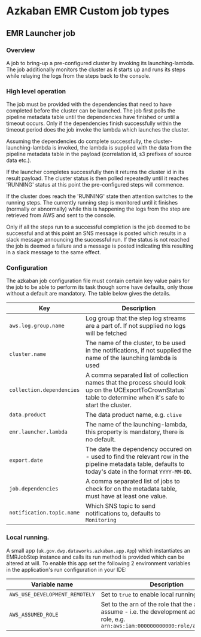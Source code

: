 # Azkaban EMR Custom job types

## EMR Launcher job

### Overview

A job to bring-up a pre-configured cluster by invoking its launching-lambda. The job 
additionally monitors the cluster as it starts up and runs its steps while relaying the 
logs from the steps back to the console. 

### High level operation

The job must be provided with the dependencies that need to have completed before the
cluster can be launched. The job first polls the pipeline metadata table until the 
dependencies have finished or until a timeout occurs. Only if the dependencies finish
successfully within the timeout period does the job invoke the lambda which 
launches the cluster.

Assuming the dependencies do complete successfully, the cluster-launching-lambda 
is invoked, the lambda is supplied with the data from the pipeline metadata 
table in the payload (correlation id, s3 prefixes of source data etc.).

If the launcher completes successfully then it returns the cluster id in its result 
payload. The cluster status is then polled repeatedly until it reaches 'RUNNING' status
at this point the pre-configured steps will commence.

If the cluster does reach the 'RUNNING' state then attention switches to the running 
steps. The currently running step is monitored until it finishes (normally or abnormally)
while this is happening the logs from the step are retrieved from AWS and sent to the 
console.

Only if all the steps run to a successful completion is the job deemed to be 
successful and at this point an SNS message is posted which results in a slack message 
announcing the successful run. If the status is not reached the job is deemed a failure
and a message is posted indicating this resulting in a slack message to the same effect.

### Configuration

The azkaban job configuration file must contain certain key value pairs for the job to be
able to perform its task though some have defaults, only those without a default are mandatory.
The table below gives the details.

| Key                       | Description   |
|---------------------------|---------------|
| `aws.log.group.name`      | Log group that the step log streams are a part of. If not supplied no logs will be fetched |
| `cluster.name`            | The name of the cluster, to be used in the notifications, if not supplied the name of the launching lambda is used |
| `collection.dependencies` | A comma separated list of collection names that the process should look up on the UCExportToCrownStatus` table to determine when it's safe to start the cluster. |
| `data.product`            | The data product name, e.g. `clive` |
| `emr.launcher.lambda`     | The name of the launching-lambda, this property is mandatory, there is no default. |
| `export.date`             | The date the dependency occured on - used to find the relevant row in the pipeline metadata table, defaults to today's date in the format `YYYY-MM-DD`. |
| `job.dependencies`        | A comma separated list of jobs to check for on the metadata table, must have at least one value. |
| `notification.topic.name` | Which SNS topic to send notifications to, defaults to `Monitoring` |

### Local running.

A small app (`uk.gov.dwp.dataworks.azkaban.app.App`) which instantiates an EMRJobStep instance and calls its run method 
is provided which can be altered at will. To enable this app set the following 2 environment variables in the 
application's run configuration in your IDE:

| Variable name                  | Description                            |
|--------------------------------|----------------------------------------|
| `AWS_USE_DEVELOPMENT_REMOTELY` | Set to `true` to enable local running. |
| `AWS_ASSUMED_ROLE`             | Set to the arn of the role that the app should assume - i.e. the development administrator role, e.g. `arn:aws:iam:000000000000:role/administrator` |
